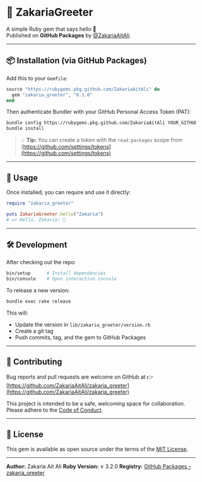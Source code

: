 # 🧩 ZakariaGreeter

A simple Ruby gem that says hello 👋  
Published on **GitHub Packages** by [@ZakariaAitAli](https://github.com/ZakariaAitAli).

---

## 📦 Installation (via GitHub Packages)

Add this to your `Gemfile`:

```ruby
source "https://rubygems.pkg.github.com/ZakariaAitAli" do
  gem "zakaria_greeter", "0.1.0"
end
````

Then authenticate Bundler with your GitHub Personal Access Token (PAT):

```bash
bundle config https://rubygems.pkg.github.com/ZakariaAitAli YOUR_GITHUB_TOKEN
bundle install
```

> 💡 **Tip:** You can create a token with the `read:packages` scope from
> [https://github.com/settings/tokens](https://github.com/settings/tokens)

---

## 🧪 Usage

Once installed, you can require and use it directly:

```ruby
require "zakaria_greeter"

puts ZakariaGreeter.hello("Zakaria")
# => Hello, Zakaria! 👋
```

---

## 🛠 Development

After checking out the repo:

```bash
bin/setup      # Install dependencies
bin/console    # Open interactive console
```

To release a new version:

```bash
bundle exec rake release
```

This will:

* Update the version in `lib/zakaria_greeter/version.rb`
* Create a git tag
* Push commits, tag, and the gem to GitHub Packages

---

## 🤝 Contributing

Bug reports and pull requests are welcome on GitHub at
👉 [https://github.com/ZakariaAitAli/zakaria_greeter](https://github.com/ZakariaAitAli/zakaria_greeter)

This project is intended to be a safe, welcoming space for collaboration.
Please adhere to the [Code of Conduct](https://github.com/ZakariaAitAli/zakaria_greeter/blob/main/CODE_OF_CONDUCT.md).

---

## 📜 License

This gem is available as open source under the terms of the [MIT License](https://opensource.org/licenses/MIT).

---

**Author:** Zakaria Ait Ali
**Ruby Version:** ≥ 3.2.0
**Registry:** [GitHub Packages – zakaria_greeter](https://github.com/ZakariaAitAli/zakaria_greeter/packages)
